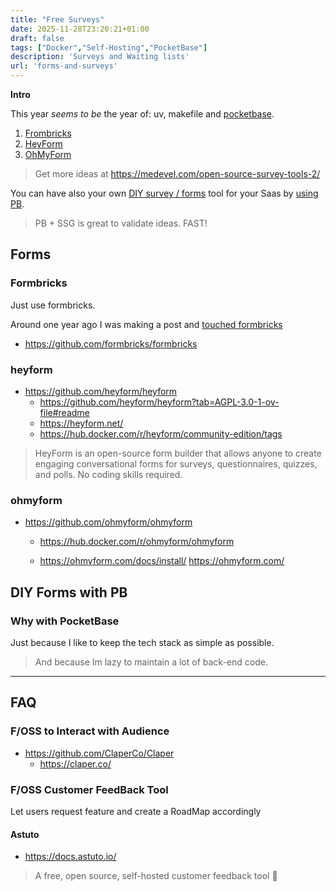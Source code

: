 ```yaml
---
title: "Free Surveys"
date: 2025-11-28T23:20:21+01:00
draft: false
tags: ["Docker","Self-Hosting","PocketBase"]
description: 'Surveys and Waiting lists'
url: 'forms-and-surveys'
---
```



**Intro**

This year *seems to be* the year of: uv, makefile and [pocketbase](https://jalcocert.github.io/JAlcocerT/pocketbase/).

1. [Frombricks](#formbricks)
2. [HeyForm](#heyform)
3. [OhMyForm](#ohmyform)

> Get more ideas at <https://medevel.com/open-source-survey-tools-2/>

You can have also your own [DIY survey / forms](#diy-forms-with-pb) tool for your Saas by [using PB](#why-with-pocketbase).

> PB + SSG is great to validate ideas. FAST!

## Forms

### Formbricks

Just use formbricks.

Around one year ago I was making a post and [touched formbricks](https://jalcocert.github.io/JAlcocerT/blog/dev-forms/#formbricks)

* https://github.com/formbricks/formbricks

### heyform

* https://github.com/heyform/heyform
  * https://github.com/heyform/heyform?tab=AGPL-3.0-1-ov-file#readme
  * https://heyform.net/
  * https://hub.docker.com/r/heyform/community-edition/tags

> HeyForm is an open-source form builder that allows anyone to create engaging conversational forms for surveys, questionnaires, quizzes, and polls. No coding skills required.


### ohmyform

* https://github.com/ohmyform/ohmyform
  * https://hub.docker.com/r/ohmyform/ohmyform

  * https://ohmyform.com/docs/install/ 
  https://ohmyform.com/

## DIY Forms with PB


### Why with PocketBase

Just because I like to keep the tech stack as simple as possible.

> And because Im lazy to maintain a lot of back-end code.

---

## FAQ

### F/OSS to Interact with Audience

* https://github.com/ClaperCo/Claper
  * https://claper.co/


### F/OSS Customer FeedBack Tool

Let users request feature and create a RoadMap accordingly

#### Astuto

* https://docs.astuto.io/

>  A free, open source, self-hosted customer feedback tool 🦊 
